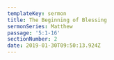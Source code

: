 ```yaml
---
templateKey: sermon
title: The Beginning of Blessing
sermonSeries: Matthew
passage: '5:1-16'
sectionNumber: 2
date: 2019-01-30T09:50:13.924Z
---
```


